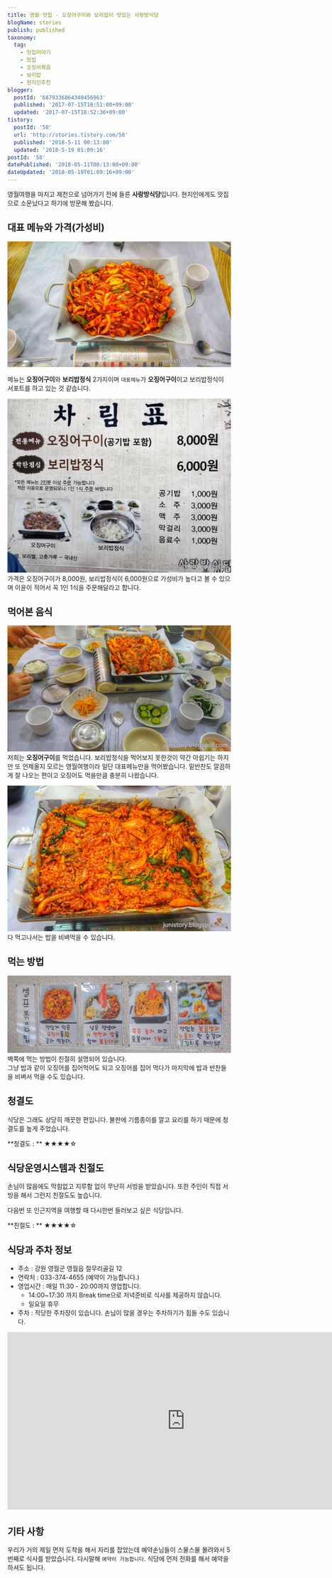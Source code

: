 ```yaml
---
title: 영월 맛집 - 오징어구이와 보리밥이 맛있는 사랑방식당
blogName: stories
publish: published
taxonomy:
  tag:
    - 맛집이야기
    - 맛집
    - 오징어볶음
    - 보리밥
    - 현지인추천
blogger:
  postId: '6879336864340456963'
  published: '2017-07-15T18:51:00+09:00'
  updated: '2017-07-15T18:52:36+09:00'
tistory:
  postId: '58'
  url: 'http://stories.tistory.com/58'
  published: '2018-5-11 00:13:00'
  updated: '2018-5-19 01:09:16'
postId: '58'
datePublished: '2018-05-11T00:13:00+09:00'
dateUpdated: '2018-05-19T01:09:16+09:00'
---
```


영월여행을 마치고 제천으로 넘어가기 전에 들른 **사랑방식당**입니다. 현지인에게도 맛집으로 소문났다고 하기에 방문해 봤습니다.

## 대표 메뉴와 가격(가성비)

[![오징어 구이](images/20170505_114252-01.jpeg)](images/20170505_114252-01.jpeg)

메뉴는 **오징어구이**와 **보리밥정식** 2가지이며 `대표메뉴`가 **오징어구이**이고 보리밥정식이 서포트를 하고 있는 것 같습니다.

[![사랑방식당 차림표](images/20170505_112913-01.jpeg)](images/20170505_112913-01.jpeg)
가격은 오징어구이가 8,000원, 보리밥정식이 6,000원으로 가성비가 높다고 볼 수 있으며 이윤이 적어서 꼭 1인 1식을 주문해달라고 합니다.

## 먹어본 음식

[![img](images/20170505_114909-01.jpeg)](images/20170505_114909-01.jpeg)
저희는 **오징어구이**를 먹었습니다. 보리밥정식을 먹어보지 못한것이 약간 아쉽기는 하지만 또 언제올지 모르는 영월여행이라 일단 대표메뉴만을 먹어봤습니다. 밑반찬도 깔끔하게 잘 나오는 편이고 오징어도 먹을만큼 충분히 나왔습니다.

[![오징어구이를 먹은 후 비빔밥을 볶아 먹을 수 있음](images/20170505_120244-01.jpeg)](images/20170505_120244-01.jpeg)
다 먹고나서는 밥을 비벼먹을 수 있습니다.

## 먹는 방법

[![셀프 볶음밥 먹는 방법](images/20170505_112917-01.jpeg)](images/20170505_112917-01.jpeg)
벽쪽에 먹는 방법이 친절히 설명되어 있습니다.  
그냥 밥과 같이 오징어를 집어먹어도 되고 오징어를 집어 먹다가 마지막에 밥과 반찬들을 비벼서 먹을 수도 있습니다.

## 청결도

식당은 그래도 상당히 깨끗한 편입니다. 불판에 기름종이를 깔고 요리를 하기 때문에 청결도를 높게 주었습니다.

<div class='alert alert-info'> **청결도 : ** ★★★★☆ </div>

## 식당운영시스템과 친절도

손님이 많음에도 막힘없고 지루함 없이 무난히 서빙을 받았습니다. 또한 주인이 직접 서빙을 해서 그런지 친절도도 높습니다.

다음번 또 인근지역을 여행할 때 다시한번 들러보고 싶은 식당입니다.

<div class='alert alert-info'> **친절도 : ** ★★★★☆ </div>

## 식당과 주차 정보

- 주소 : 강원 영월군 영월읍 절무리골길 12
- 연락처 : 033-374-4655 (예약이 가능합니다.)
- 영업시간 : 매일 11:30 - 20:00까지 영업합니다.
  - 14:00~17:30 까지 Break time으로 저녁준비로 식사를 제공하지 않습니다.
  - 일요일 휴무
- 주차 : 적당한 주차장이 있습니다. 손님이 많을 경우는 주차하기가 힘들 수도 있습니다.

<iframe src="https://www.google.com/maps/embed?pb=!1m18!1m12!1m3!1d3178.878282783569!2d128.45569151483465!3d37.179363479872244!2m3!1f0!2f0!3f0!3m2!1i1024!2i768!4f13.1!3m3!1m2!1s0x152e1b0baac55f4d%3A0x11e03f5438157f16!2z7IKs656R67Cp7Iud64u5!5e0!3m2!1sko!2skr!4v1500108555522" width="800" height="400" frameborder="0"  allowfullscreen></iframe>

## 기타 사항

우리가 거의 제일 먼저 도착을 해서 자리를 잡았는데 예약손님들이 스물스물 몰려와서 5번째로 식사를 받았습니다. 다시말해 `예약이 가능합니다`.
식당에 먼저 전화를 해서 예약을 하셔도 됩니다.
